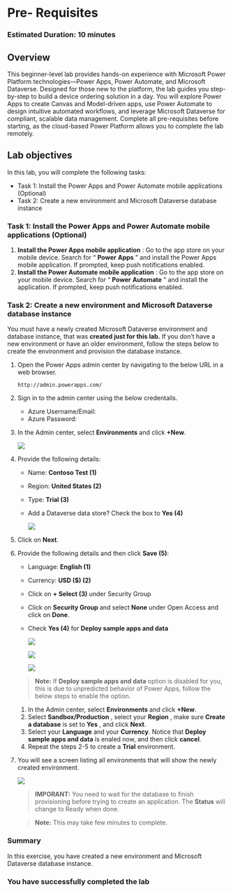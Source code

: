 # Pre- Requisites

### Estimated Duration: 10 minutes

## Overview

This beginner-level lab provides hands-on experience with Microsoft Power Platform technologies—Power Apps, Power Automate, and Microsoft Dataverse. Designed for those new to the platform, the lab guides you step-by-step to build a device ordering solution in a day. You will explore Power Apps to create Canvas and Model-driven apps, use Power Automate to design intuitive automated workflows, and leverage Microsoft Dataverse for compliant, scalable data management. Complete all pre-requisites before starting, as the cloud-based Power Platform allows you to complete the lab remotely. 

## Lab objectives

In this lab, you will complete the following tasks:

- Task 1: Install the Power Apps and Power Automate mobile applications (Optional)
- Task 2: Create a new environment and Microsoft Dataverse database instance

### Task 1: Install the Power Apps and Power Automate mobile applications (Optional)

1. **Install the Power Apps mobile application** : Go to the app store on your mobile device. Search for “ **Power**
    **Apps** ” and install the Power Apps mobile application. If prompted, keep push notifications enabled.
2. **Install the Power Automate mobile application** : Go to the app store on your mobile device. Search for “ **Power**
    **Automate** ” and install the application. If prompted, keep push notifications enabled.

### Task 2: Create a new environment and Microsoft Dataverse database instance

You must have a newly created Microsoft Dataverse environment and database instance, that was **created just for this
lab.** If you don’t have a new environment or have an older environment, follow the steps below to create the environment
and provision the database instance.

1. Open the Power Apps admin center by navigating to the below URL in a web browser.

   ```
   http://admin.powerapps.com/
   ```
1. Sign in to the admin center using the below credentails.

    * Azure Username/Email: <inject key="AzureAdUserEmail"></inject> 
    * Azure Password: <inject key="AzureAdUserPassword"></inject>
      
1. In the Admin center, select **Environments** and click **+New**.

   ![](images/pp1.png)
   
1. Provide the following details:

   - Name: **Contoso Test (1)**
   - Region: **United States (2)**
   - Type: **Trial (3)**
   - Add a Dataverse data store? Check the box to **Yes (4)**

      ![](images/pp2.png)

1. Click on **Next**.

1. Provide the following details and then click **Save (5)**:

   - Language: **English (1)**
   - Currency: **USD ($) (2)**
   - Click on **+ Select (3)** under Security Group
   - Click on **Security Group** and select **None** under Open Access and click on **Done**.
   - Check **Yes (4)** for **Deploy sample apps and data**
  
      ![](images/pp3005.png)

      ![](images/pp3.png)

      ![](images/pp3002.png)
      
   > **Note:** If  **Deploy sample apps and data** option is disabled for you, this is due to unpredicted behavior of Power Apps, follow the below steps to enable the option. 
    1. In the Admin center, select **Environments** and click **+New**.
    2. Select **Sandbox/Production** , select your **Region** , make sure **Create a database** is set to **Yes** , and click **Next**.
    3. Select your **Language** and your **Currency**. Notice that **Deploy sample apps and data** is enaled now, and then click **cancel**.
    4. Repeat the steps 2-5 to create a **Trial** environment.

1. You will see a screen listing all environments that will show the newly created environment.

   ![](images/pp5.png)
   
      > **IMPORANT:** You need to wait for the database to finish provisioning before trying to create an application. The **Status** will change to Ready when done. 

   > **Note:** This may take few minutes to complete.

### Summary

In this exercise, you have created a new environment and Microsoft Dataverse database instance.

### You have successfully completed the lab
